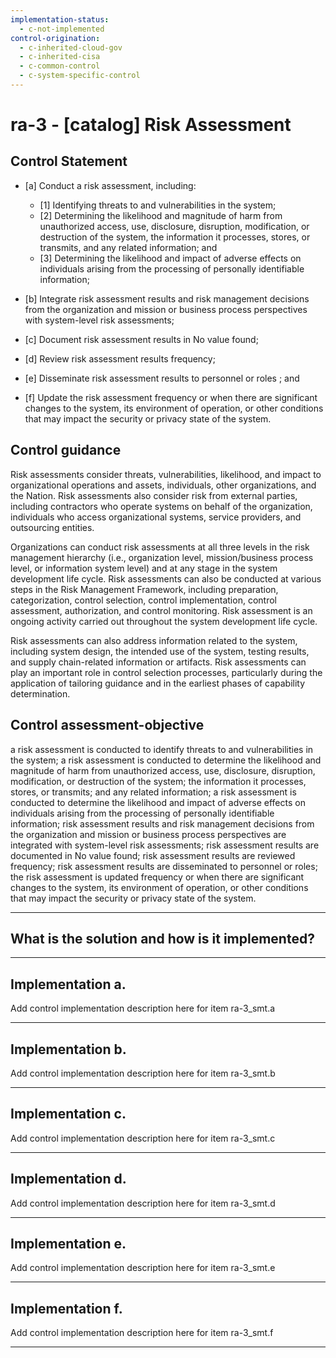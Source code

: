```yaml
---
implementation-status:
  - c-not-implemented
control-origination:
  - c-inherited-cloud-gov
  - c-inherited-cisa
  - c-common-control
  - c-system-specific-control
---
```


# ra-3 - \[catalog\] Risk Assessment

## Control Statement

- \[a\] Conduct a risk assessment, including:

  - \[1\] Identifying threats to and vulnerabilities in the system;
  - \[2\] Determining the likelihood and magnitude of harm from unauthorized access, use, disclosure, disruption, modification, or destruction of the system, the information it processes, stores, or transmits, and any related information; and
  - \[3\] Determining the likelihood and impact of adverse effects on individuals arising from the processing of personally identifiable information;

- \[b\] Integrate risk assessment results and risk management decisions from the organization and mission or business process perspectives with system-level risk assessments;

- \[c\] Document risk assessment results in No value found;

- \[d\] Review risk assessment results frequency;

- \[e\] Disseminate risk assessment results to personnel or roles ; and

- \[f\] Update the risk assessment frequency or when there are significant changes to the system, its environment of operation, or other conditions that may impact the security or privacy state of the system.

## Control guidance

Risk assessments consider threats, vulnerabilities, likelihood, and impact to organizational operations and assets, individuals, other organizations, and the Nation. Risk assessments also consider risk from external parties, including contractors who operate systems on behalf of the organization, individuals who access organizational systems, service providers, and outsourcing entities.

Organizations can conduct risk assessments at all three levels in the risk management hierarchy (i.e., organization level, mission/business process level, or information system level) and at any stage in the system development life cycle. Risk assessments can also be conducted at various steps in the Risk Management Framework, including preparation, categorization, control selection, control implementation, control assessment, authorization, and control monitoring. Risk assessment is an ongoing activity carried out throughout the system development life cycle.

Risk assessments can also address information related to the system, including system design, the intended use of the system, testing results, and supply chain-related information or artifacts. Risk assessments can play an important role in control selection processes, particularly during the application of tailoring guidance and in the earliest phases of capability determination.

## Control assessment-objective

a risk assessment is conducted to identify threats to and vulnerabilities in the system;
a risk assessment is conducted to determine the likelihood and magnitude of harm from unauthorized access, use, disclosure, disruption, modification, or destruction of the system; the information it processes, stores, or transmits; and any related information;
a risk assessment is conducted to determine the likelihood and impact of adverse effects on individuals arising from the processing of personally identifiable information;
risk assessment results and risk management decisions from the organization and mission or business process perspectives are integrated with system-level risk assessments;
risk assessment results are documented in No value found;
risk assessment results are reviewed frequency;
risk assessment results are disseminated to personnel or roles;
the risk assessment is updated frequency or when there are significant changes to the system, its environment of operation, or other conditions that may impact the security or privacy state of the system.

______________________________________________________________________

## What is the solution and how is it implemented?

<!-- Please leave this section blank and enter implementation details in the parts below. -->

______________________________________________________________________

## Implementation a.

Add control implementation description here for item ra-3_smt.a

______________________________________________________________________

## Implementation b.

Add control implementation description here for item ra-3_smt.b

______________________________________________________________________

## Implementation c.

Add control implementation description here for item ra-3_smt.c

______________________________________________________________________

## Implementation d.

Add control implementation description here for item ra-3_smt.d

______________________________________________________________________

## Implementation e.

Add control implementation description here for item ra-3_smt.e

______________________________________________________________________

## Implementation f.

Add control implementation description here for item ra-3_smt.f

______________________________________________________________________
